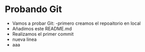 # Probando Git

- Vamos a probar Git:
-primero creamos el repoaitorio en local
- Añadimos este README.md 
- Realizamos el primer commit
- nueva linea
- aaa